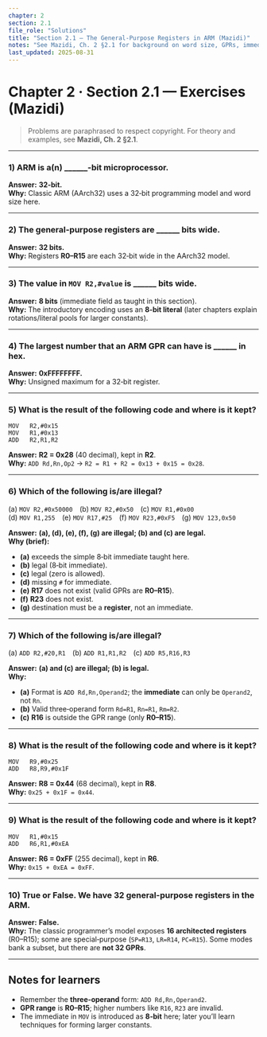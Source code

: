 ```yaml
---
chapter: 2
section: 2.1
file_role: "Solutions"
title: "Section 2.1 — The General-Purpose Registers in ARM (Mazidi)"
notes: "See Mazidi, Ch. 2 §2.1 for background on word size, GPRs, immediates, and 3‑operand format."
last_updated: 2025-08-31
---
```


# Chapter 2 · Section 2.1 — Exercises (Mazidi)

> Problems are paraphrased to respect copyright. For theory and examples, see **Mazidi, Ch. 2 §2.1**.

---

### 1) ARM is a(n) ______-bit microprocessor.  
**Answer:** **32-bit.**  
**Why:** Classic ARM (AArch32) uses a 32‑bit programming model and word size here.

---

### 2) The general-purpose registers are ______ bits wide.  
**Answer:** **32 bits.**  
**Why:** Registers **R0–R15** are each 32‑bit wide in the AArch32 model.

---

### 3) The value in `MOV R2,#value` is ______ bits wide.  
**Answer:** **8 bits** (immediate field as taught in this section).  
**Why:** The introductory encoding uses an **8‑bit literal** (later chapters explain rotations/literal pools for larger constants).

---

### 4) The largest number that an ARM GPR can have is ______ in hex.  
**Answer:** **0xFFFFFFFF.**  
**Why:** Unsigned maximum for a 32‑bit register.

---

### 5) What is the result of the following code and where is it kept?
```
MOV   R2,#0x15
MOV   R1,#0x13
ADD   R2,R1,R2
```
**Answer:** **R2 = 0x28** (40 decimal), kept in **R2**.  
**Why:** `ADD Rd,Rn,Op2` → `R2 = R1 + R2 = 0x13 + 0x15 = 0x28`.

---

### 6) Which of the following is/are illegal?  
(a) `MOV R2,#0x50000` (b) `MOV R2,#0x50` (c) `MOV R1,#0x00`  
(d) `MOV R1,255` (e) `MOV R17,#25` (f) `MOV R23,#0xF5` (g) `MOV 123,0x50`

**Answer:** **(a), (d), (e), (f), (g) are illegal; (b) and (c) are legal.**  
**Why (brief):**
- **(a)** exceeds the simple 8‑bit immediate taught here.  
- **(b)** legal (8‑bit immediate).  
- **(c)** legal (zero is allowed).  
- **(d)** missing `#` for immediate.  
- **(e)** **R17** does not exist (valid GPRs are **R0–R15**).  
- **(f)** **R23** does not exist.  
- **(g)** destination must be a **register**, not an immediate.

---

### 7) Which of the following is/are illegal?  
(a) `ADD R2,#20,R1` (b) `ADD R1,R1,R2` (c) `ADD R5,R16,R3`

**Answer:** **(a) and (c) are illegal; (b) is legal.**  
**Why:**  
- **(a)** Format is `ADD Rd,Rn,Operand2`; the **immediate** can only be `Operand2`, not `Rn`.  
- **(b)** Valid three‑operand form `Rd=R1`, `Rn=R1`, `Rm=R2`.  
- **(c)** **R16** is outside the GPR range (only **R0–R15**).

---

### 8) What is the result of the following code and where is it kept?
```
MOV   R9,#0x25
ADD   R8,R9,#0x1F
```
**Answer:** **R8 = 0x44** (68 decimal), kept in **R8**.  
**Why:** `0x25 + 0x1F = 0x44`.

---

### 9) What is the result of the following code and where is it kept?
```
MOV   R1,#0x15
ADD   R6,R1,#0xEA
```
**Answer:** **R6 = 0xFF** (255 decimal), kept in **R6**.  
**Why:** `0x15 + 0xEA = 0xFF`.

---

### 10) True or False. We have 32 general-purpose registers in the ARM.  
**Answer:** **False.**  
**Why:** The classic programmer’s model exposes **16 architected registers** (R0–R15); some are special‑purpose (`SP=R13`, `LR=R14`, `PC=R15`). Some modes bank a subset, but there are **not 32 GPRs**.

---

## Notes for learners
- Remember the **three‑operand** form: `ADD Rd,Rn,Operand2`.  
- **GPR range** is **R0–R15**; higher numbers like `R16`, `R23` are invalid.  
- The immediate in `MOV` is introduced as **8‑bit** here; later you’ll learn techniques for forming larger constants.
